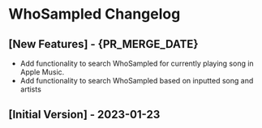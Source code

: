 # WhoSampled Changelog

## [New Features] - {PR_MERGE_DATE}

- Add functionality to search WhoSampled for currently playing song in Apple Music.
- Add functionality to search WhoSampled based on inputted song and artists

## [Initial Version] - 2023-01-23
